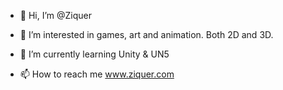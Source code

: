 - 👋 Hi, I’m @Ziquer
- 👀 I’m interested in games, art and animation. Both 2D and 3D.
- 🌱 I’m currently learning Unity & UN5

- 📫 How to reach me www.ziquer.com

<!---
Ziquer/Ziquer is a ✨ special ✨ repository because its `README.md` (this file) appears on your GitHub profile.
You can click the Preview link to take a look at your changes.
--->
